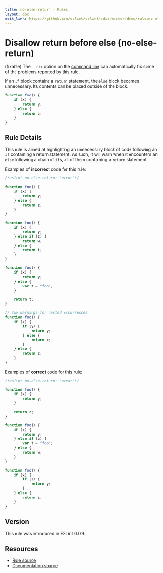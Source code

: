 ```yaml
---
title: no-else-return - Rules
layout: doc
edit_link: https://github.com/eslint/eslint/edit/master/docs/rulesno-else-return.md
---
```

<!-- Note: No pull requests accepted for this file. See README.md in the root directory for details. -->
# Disallow return before else (no-else-return)

(fixable) The `--fix` option on the [command line](../user-guide/command-line-interface#fix) can automatically fix some of the problems reported by this rule.

If an `if` block contains a `return` statement, the `else` block becomes unnecessary. Its contents can be placed outside of the block.

```js
function foo() {
    if (x) {
        return y;
    } else {
        return z;
    }
}
```

## Rule Details

This rule is aimed at highlighting an unnecessary block of code following an `if` containing a return statement. As such, it will warn when it encounters an `else` following a chain of `if`s, all of them containing a `return` statement.

Examples of **incorrect** code for this rule:

```js
/*eslint no-else-return: "error"*/

function foo() {
    if (x) {
        return y;
    } else {
        return z;
    }
}

function foo() {
    if (x) {
        return y;
    } else if (z) {
        return w;
    } else {
        return t;
    }
}

function foo() {
    if (x) {
        return y;
    } else {
        var t = "foo";
    }

    return t;
}

// Two warnings for nested occurrences
function foo() {
    if (x) {
        if (y) {
            return y;
        } else {
            return x;
        }
    } else {
        return z;
    }
}
```

Examples of **correct** code for this rule:

```js
/*eslint no-else-return: "error"*/

function foo() {
    if (x) {
        return y;
    }

    return z;
}

function foo() {
    if (x) {
        return y;
    } else if (z) {
        var t = "foo";
    } else {
        return w;
    }
}

function foo() {
    if (x) {
        if (z) {
            return y;
        }
    } else {
        return z;
    }
}
```

## Version

This rule was introduced in ESLint 0.0.9.

## Resources

* [Rule source](https://github.com/eslint/eslint/tree/master/lib/rules/no-else-return.js)
* [Documentation source](https://github.com/eslint/eslint/tree/master/docs/rules/no-else-return.md)
